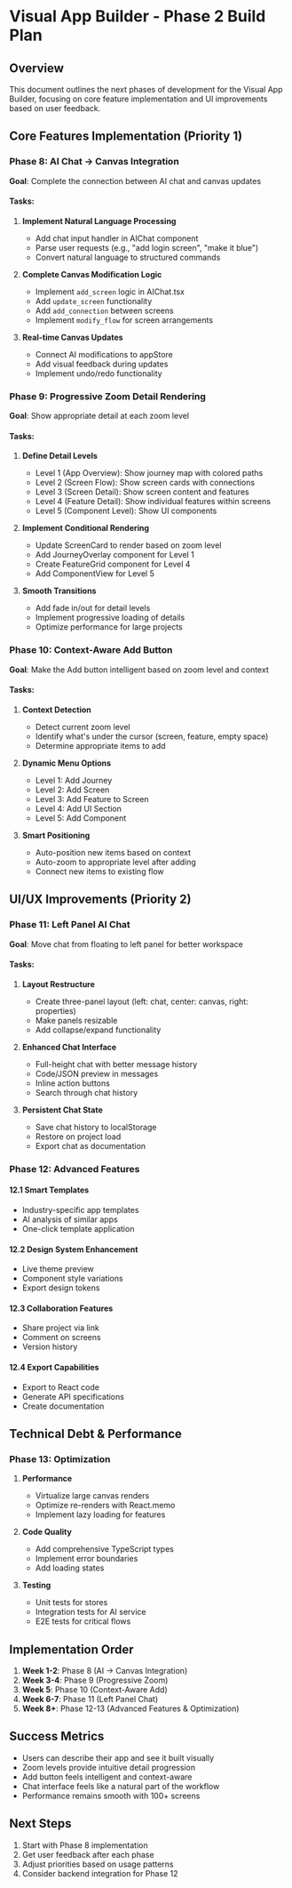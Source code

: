 # Visual App Builder - Phase 2 Build Plan

## Overview
This document outlines the next phases of development for the Visual App Builder, focusing on core feature implementation and UI improvements based on user feedback.

## Core Features Implementation (Priority 1)

### Phase 8: AI Chat → Canvas Integration
**Goal**: Complete the connection between AI chat and canvas updates

#### Tasks:
1. **Implement Natural Language Processing**
   - Add chat input handler in AIChat component
   - Parse user requests (e.g., "add login screen", "make it blue")
   - Convert natural language to structured commands

2. **Complete Canvas Modification Logic**
   - Implement `add_screen` logic in AIChat.tsx
   - Add `update_screen` functionality
   - Add `add_connection` between screens
   - Implement `modify_flow` for screen arrangements

3. **Real-time Canvas Updates**
   - Connect AI modifications to appStore
   - Add visual feedback during updates
   - Implement undo/redo functionality

### Phase 9: Progressive Zoom Detail Rendering
**Goal**: Show appropriate detail at each zoom level

#### Tasks:
1. **Define Detail Levels**
   - Level 1 (App Overview): Show journey map with colored paths
   - Level 2 (Screen Flow): Show screen cards with connections
   - Level 3 (Screen Detail): Show screen content and features
   - Level 4 (Feature Detail): Show individual features within screens
   - Level 5 (Component Level): Show UI components

2. **Implement Conditional Rendering**
   - Update ScreenCard to render based on zoom level
   - Add JourneyOverlay component for Level 1
   - Create FeatureGrid component for Level 4
   - Add ComponentView for Level 5

3. **Smooth Transitions**
   - Add fade in/out for detail levels
   - Implement progressive loading of details
   - Optimize performance for large projects

### Phase 10: Context-Aware Add Button
**Goal**: Make the Add button intelligent based on zoom level and context

#### Tasks:
1. **Context Detection**
   - Detect current zoom level
   - Identify what's under the cursor (screen, feature, empty space)
   - Determine appropriate items to add

2. **Dynamic Menu Options**
   - Level 1: Add Journey
   - Level 2: Add Screen
   - Level 3: Add Feature to Screen
   - Level 4: Add UI Section
   - Level 5: Add Component

3. **Smart Positioning**
   - Auto-position new items based on context
   - Auto-zoom to appropriate level after adding
   - Connect new items to existing flow

## UI/UX Improvements (Priority 2)

### Phase 11: Left Panel AI Chat
**Goal**: Move chat from floating to left panel for better workspace

#### Tasks:
1. **Layout Restructure**
   - Create three-panel layout (left: chat, center: canvas, right: properties)
   - Make panels resizable
   - Add collapse/expand functionality

2. **Enhanced Chat Interface**
   - Full-height chat with better message history
   - Code/JSON preview in messages
   - Inline action buttons
   - Search through chat history

3. **Persistent Chat State**
   - Save chat history to localStorage
   - Restore on project load
   - Export chat as documentation

### Phase 12: Advanced Features

#### 12.1 Smart Templates
- Industry-specific app templates
- AI analysis of similar apps
- One-click template application

#### 12.2 Design System Enhancement
- Live theme preview
- Component style variations
- Export design tokens

#### 12.3 Collaboration Features
- Share project via link
- Comment on screens
- Version history

#### 12.4 Export Capabilities
- Export to React code
- Generate API specifications
- Create documentation

## Technical Debt & Performance

### Phase 13: Optimization
1. **Performance**
   - Virtualize large canvas renders
   - Optimize re-renders with React.memo
   - Implement lazy loading for features

2. **Code Quality**
   - Add comprehensive TypeScript types
   - Implement error boundaries
   - Add loading states

3. **Testing**
   - Unit tests for stores
   - Integration tests for AI service
   - E2E tests for critical flows

## Implementation Order

1. **Week 1-2**: Phase 8 (AI → Canvas Integration)
2. **Week 3-4**: Phase 9 (Progressive Zoom)
3. **Week 5**: Phase 10 (Context-Aware Add)
4. **Week 6-7**: Phase 11 (Left Panel Chat)
5. **Week 8+**: Phase 12-13 (Advanced Features & Optimization)

## Success Metrics

- Users can describe their app and see it built visually
- Zoom levels provide intuitive detail progression
- Add button feels intelligent and context-aware
- Chat interface feels like a natural part of the workflow
- Performance remains smooth with 100+ screens

## Next Steps

1. Start with Phase 8 implementation
2. Get user feedback after each phase
3. Adjust priorities based on usage patterns
4. Consider backend integration for Phase 12